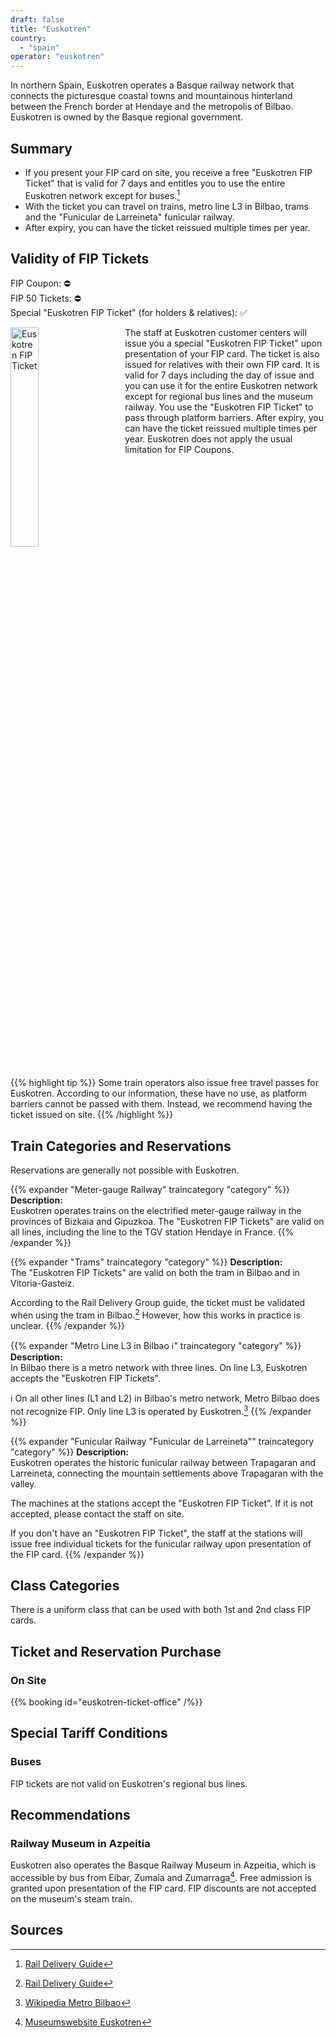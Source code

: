 ```yaml
---
draft: false
title: "Euskotren"
country:
  - "spain"
operator: "euskotren"
---
```


In northern Spain, Euskotren operates a Basque railway network that connects the picturesque coastal towns and mountainous hinterland between the French border at Hendaye and the metropolis of Bilbao. Euskotren is owned by the Basque regional government.

## Summary

- If you present your FIP card on site, you receive a free "Euskotren FIP Ticket" that is valid for 7 days and entitles you to use the entire Euskotren network except for buses.[^1]
- With the ticket you can travel on trains, metro line L3 in Bilbao, trams and the "Funicular de Larreineta" funicular railway.
- After expiry, you can have the ticket reissued multiple times per year.

## Validity of FIP Tickets

FIP Coupon: ⛔ \
FIP 50 Tickets: ⛔ \
Special "Euskotren FIP Ticket" (for holders & relatives): ✅

<!-- TODO: Replace with markdown image and find ways to customize width -->
<img src="/en/operator/euskotren/images/euskotren_fip_ticket.webp" alt="Euskotren FIP Ticket" style="width: 30%; float: left; margin-right: 2rem; margin-bottom: 1rem">
The staff at Euskotren customer centers will issue you a special "Euskotren FIP Ticket" upon presentation of your FIP card.
The ticket is also issued for relatives with their own FIP card. It is valid for 7 days including the day of issue and you can use it for the entire Euskotren network except for regional bus lines and the museum railway.
You use the "Euskotren FIP Ticket" to pass through platform barriers. After expiry, you can have the ticket reissued multiple times per year. Euskotren does not apply the usual limitation for FIP Coupons.

<br style="clear:both" />

{{% highlight tip %}}
Some train operators also issue free travel passes for Euskotren. According to our information, these have no use, as platform barriers cannot be passed with them. Instead, we recommend having the ticket issued on site.
{{% /highlight %}}

## Train Categories and Reservations

Reservations are generally not possible with Euskotren.

{{% expander "Meter-gauge Railway" traincategory "category" %}}
**Description:** \
Euskotren operates trains on the electrified meter-gauge railway in the provinces of Bizkaia and Gipuzkoa. The "Euskotren FIP Tickets" are valid on all lines, including the line to the TGV station Hendaye in France.
{{% /expander %}}

{{% expander "Trams" traincategory "category" %}}
**Description:** \
The "Euskotren FIP Tickets" are valid on both the tram in Bilbao and in Vitoria-Gasteiz.

According to the Rail Delivery Group guide, the ticket must be validated when using the tram in Bilbao.[^1] However, how this works in practice is unclear.
{{% /expander %}}

{{% expander "Metro Line L3 in Bilbao ℹ️" traincategory "category" %}}
**Description:** \
In Bilbao there is a metro network with three lines. On line L3, Euskotren accepts the "Euskotren FIP Tickets".

ℹ️ On all other lines (L1 and L2) in Bilbao's metro network, Metro Bilbao does not recognize FIP. Only line L3 is operated by Euskotren.[^3]
{{% /expander %}}

{{% expander "Funicular Railway \"Funicular de Larreineta\"" traincategory "category" %}}
**Description:** \
Euskotren operates the historic funicular railway between Trapagaran and Larreineta, connecting the mountain settlements above Trapagaran with the valley.

The machines at the stations accept the "Euskotren FIP Ticket". If it is not accepted, please contact the staff on site.

If you don't have an "Euskotren FIP Ticket", the staff at the stations will issue free individual tickets for the funicular railway upon presentation of the FIP card.
{{% /expander %}}

## Class Categories

There is a uniform class that can be used with both 1st and 2nd class FIP cards.

## Ticket and Reservation Purchase

### On Site

{{% booking id="euskotren-ticket-office" /%}}

## Special Tariff Conditions

### Buses

FIP tickets are not valid on Euskotren's regional bus lines.

## Recommendations

### Railway Museum in Azpeitia

Euskotren also operates the Basque Railway Museum in Azpeitia, which is accessible by bus from Eibar, Zumaia and Zumarraga[^2]. Free admission is granted upon presentation of the FIP card. FIP discounts are not accepted on the museum's steam train.

## Sources

[^1]: [Rail Delivery Guide](https://www.raildeliverygroup.com/rst/europe-and-fip.html#uk-accordion-99)

[^2]: [Museumswebsite Euskotren](https://euskotren.euskadi.eus/museoa/en/plan-your-visit/)

[^3]: [Wikipedia Metro Bilbao](https://de.wikipedia.org/wiki/Metro_Bilbao)

